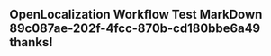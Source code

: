 <properties
ms.topic="hero-topic"
ms.test1="hero-topic"
ms.test2="test"/>


## OpenLocalization Workflow Test MarkDown 89c087ae-202f-4fcc-870b-cd180bbe6a49 thanks!



<!--HONumber=Aug16_HO4-->



